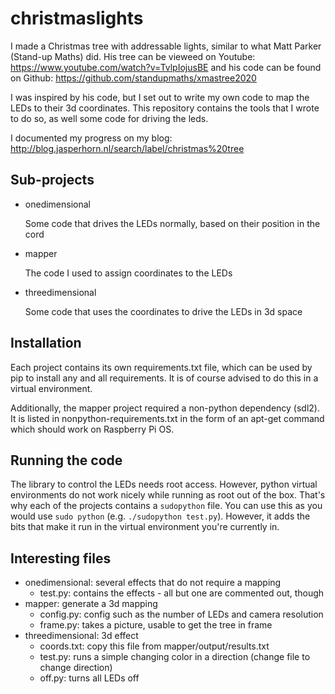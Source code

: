 # christmaslights

I made a Christmas tree with addressable lights, similar to what Matt Parker
(Stand-up Maths) did. His tree can be vieweed on Youtube:
https://www.youtube.com/watch?v=TvlpIojusBE and his code can be found on Github:
https://github.com/standupmaths/xmastree2020

I was inspired by his code, but I set out to write my own code to map the LEDs
to their 3d coordinates. This repository contains the tools that I wrote to do so,
as well some code for driving the leds.

I documented my progress on my blog: 
http://blog.jasperhorn.nl/search/label/christmas%20tree

## Sub-projects

- onedimensional
  
  Some code that drives the LEDs normally, based on their position
  in the cord

- mapper

  The code I used to assign coordinates to the LEDs

- threedimensional

  Some code that uses the coordinates to drive the LEDs in 3d space

## Installation

Each project contains its own requirements.txt file, which can be used by pip
to install any and all requirements. It is of course advised to do this in a
virtual environment.

Additionally, the mapper project required a non-python dependency (sdl2). It is
listed in nonpython-requirements.txt in the form of an apt-get command which
should work on Raspberry Pi OS.

## Running the code

The library to control the LEDs needs root access. However, python virtual
environments do not work nicely while running as root out of the box. That's
why each of the projects contains a `sudopython` file. You can use this as
you would use `sudo python` (e.g. `./sudopython test.py`). However, it adds
the bits that make it run in the virtual environment you're currently in.

## Interesting files

- onedimensional: several effects that do not require a mapping
  - test.py: contains the effects - all but one are commented out, though
- mapper: generate a 3d mapping
  - config.py: config such as the number of LEDs and camera resolution
  - frame.py: takes a picture, usable to get the tree in frame
- threedimensional: 3d effect
  - coords.txt: copy this file from mapper/output/results.txt
  - test.py: runs a simple changing color in a direction (change file to change direction)
  - off.py: turns all LEDs off
